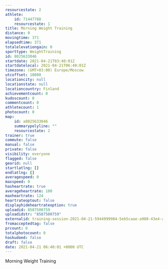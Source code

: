 ```yaml
---
resourcestate: 2
athlete:
    id: 71447788
    resourcestate: 1
title: Morning Weight Training
distance: 0
movingtime: 371
elapsedtime: 371
totalelevationgain: 0
sporttype: WeightTraining
id: 8025633046
startdate: 2021-04-21T03:40:01Z
startdatelocal: 2021-04-21T06:40:01Z
timezone: (GMT+03:00) Europe/Moscow
utcoffset: 10800
locationcity: null
locationstate: null
locationcountry: Finland
achievementcount: 0
kudoscount: 0
commentcount: 0
athletecount: 1
photocount: 0
map:
    id: a8025633046
    summarypolyline: ""
    resourcestate: 2
trainer: true
commute: false
manual: false
private: false
visibility: everyone
flagged: false
gearid: null
startlatlng: []
endlatlng: []
averagespeed: 0
maxspeed: 0
hasheartrate: true
averageheartrate: 100
maxheartrate: 124
heartrateoptout: false
displayhideheartrateoption: true
uploadid: 8587500759
uploadidstr: "8587500759"
externalid: training-session-2021-04-21-5944999984-5eb5caae-a980-43e4-a80c-2161d67528a4.fit
fromacceptedtag: false
prcount: 0
totalphotocount: 0
haskudoed: false
draft: false
date: 2021-04-21 06:40:01 +0000 UTC
---
```

Morning Weight Training